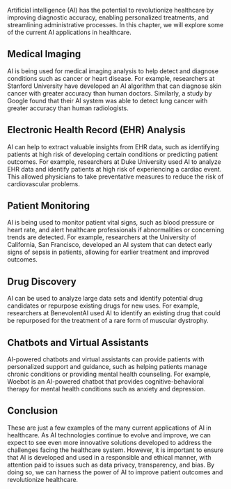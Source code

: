 
Artificial intelligence (AI) has the potential to revolutionize healthcare by improving diagnostic accuracy, enabling personalized treatments, and streamlining administrative processes. In this chapter, we will explore some of the current AI applications in healthcare.

Medical Imaging
---------------

AI is being used for medical imaging analysis to help detect and diagnose conditions such as cancer or heart disease. For example, researchers at Stanford University have developed an AI algorithm that can diagnose skin cancer with greater accuracy than human doctors. Similarly, a study by Google found that their AI system was able to detect lung cancer with greater accuracy than human radiologists.

Electronic Health Record (EHR) Analysis
---------------------------------------

AI can help to extract valuable insights from EHR data, such as identifying patients at high risk of developing certain conditions or predicting patient outcomes. For example, researchers at Duke University used AI to analyze EHR data and identify patients at high risk of experiencing a cardiac event. This allowed physicians to take preventative measures to reduce the risk of cardiovascular problems.

Patient Monitoring
------------------

AI is being used to monitor patient vital signs, such as blood pressure or heart rate, and alert healthcare professionals if abnormalities or concerning trends are detected. For example, researchers at the University of California, San Francisco, developed an AI system that can detect early signs of sepsis in patients, allowing for earlier treatment and improved outcomes.

Drug Discovery
--------------

AI can be used to analyze large data sets and identify potential drug candidates or repurpose existing drugs for new uses. For example, researchers at BenevolentAI used AI to identify an existing drug that could be repurposed for the treatment of a rare form of muscular dystrophy.

Chatbots and Virtual Assistants
-------------------------------

AI-powered chatbots and virtual assistants can provide patients with personalized support and guidance, such as helping patients manage chronic conditions or providing mental health counseling. For example, Woebot is an AI-powered chatbot that provides cognitive-behavioral therapy for mental health conditions such as anxiety and depression.

Conclusion
----------

These are just a few examples of the many current applications of AI in healthcare. As AI technologies continue to evolve and improve, we can expect to see even more innovative solutions developed to address the challenges facing the healthcare system. However, it is important to ensure that AI is developed and used in a responsible and ethical manner, with attention paid to issues such as data privacy, transparency, and bias. By doing so, we can harness the power of AI to improve patient outcomes and revolutionize healthcare.
